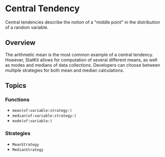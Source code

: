 # Central Tendency

Central tendencies describe the notion of a "middle point" in the distribution of a random variable. 

## Overview

The arithmetic mean is the most common example of a central tendency. However, StatKit allows for computation of several different means, as well as modes and medians of data collections. Developers can choose between multiple strategies for both mean and median calculations.

## Topics

### Functions

- ``mean(of:variable:strategy:)``
- ``median(of:variable:strategy:)``
- ``mode(of:variable:)``

### Strategies

- ``MeanStrategy``
- ``MedianStrategy``
